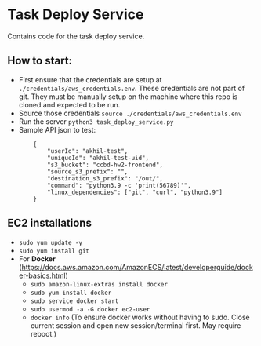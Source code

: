 # Task Deploy Service

Contains code for the task deploy service.


## How to start:
- First ensure that the credentials are setup at `./credentials/aws_credentials.env`. These credentials are not part of git. They must be manually setup on the machine where this repo is cloned and expected to be run.
- Source those credentials `source ./credentials/aws_credentials.env`
- Run the server `python3 task_deploy_service.py`
- Sample API json to test:
    ```
        {
            "userId": "akhil-test",
            "uniqueId": "akhil-test-uid",
            "s3_bucket": "ccbd-hw2-frontend",
            "source_s3_prefix": "",
            "destination_s3_prefix": "/out/",
            "command": "python3.9 -c 'print(56789)'",
            "linux_dependencies": ["git", "curl", "python3.9"]
        }
    ```



## EC2 installations
- `sudo yum update -y`
- `sudo yum install git`
- For **Docker** (https://docs.aws.amazon.com/AmazonECS/latest/developerguide/docker-basics.html)
    - `sudo amazon-linux-extras install docker`
    - `sudo yum install docker`
    - `sudo service docker start`
    - `sudo usermod -a -G docker ec2-user`
    - `docker info` (To ensure docker works without having to sudo. Close current session and open new session/terminal first. May require reboot.)

